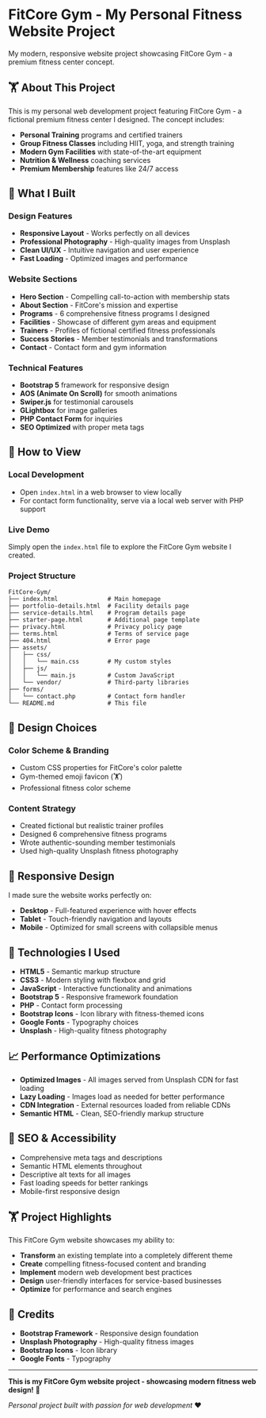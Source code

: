 # FitCore Gym - My Personal Fitness Website Project

My modern, responsive website project showcasing FitCore Gym - a premium fitness center concept.

## 🏋️ About This Project

This is my personal web development project featuring FitCore Gym - a fictional premium fitness center I designed. The concept includes:

- **Personal Training** programs and certified trainers
- **Group Fitness Classes** including HIIT, yoga, and strength training
- **Modern Gym Facilities** with state-of-the-art equipment
- **Nutrition & Wellness** coaching services
- **Premium Membership** features like 24/7 access

## 🎯 What I Built

### Design Features

- **Responsive Layout** - Works perfectly on all devices
- **Professional Photography** - High-quality images from Unsplash
- **Clean UI/UX** - Intuitive navigation and user experience
- **Fast Loading** - Optimized images and performance

### Website Sections

- **Hero Section** - Compelling call-to-action with membership stats
- **About Section** - FitCore's mission and expertise
- **Programs** - 6 comprehensive fitness programs I designed
- **Facilities** - Showcase of different gym areas and equipment
- **Trainers** - Profiles of fictional certified fitness professionals
- **Success Stories** - Member testimonials and transformations
- **Contact** - Contact form and gym information

### Technical Features

- **Bootstrap 5** framework for responsive design
- **AOS (Animate On Scroll)** for smooth animations
- **Swiper.js** for testimonial carousels
- **GLightbox** for image galleries
- **PHP Contact Form** for inquiries
- **SEO Optimized** with proper meta tags

## 🚀 How to View

### Local Development

- Open `index.html` in a web browser to view locally
- For contact form functionality, serve via a local web server with PHP support

### Live Demo

Simply open the `index.html` file to explore the FitCore Gym website I created.

### Project Structure

```
FitCore-Gym/
├── index.html              # Main homepage
├── portfolio-details.html  # Facility details page
├── service-details.html    # Program details page
├── starter-page.html       # Additional page template
├── privacy.html            # Privacy policy page
├── terms.html              # Terms of service page
├── 404.html                # Error page
├── assets/
│   ├── css/
│   │   └── main.css        # My custom styles
│   ├── js/
│   │   └── main.js         # Custom JavaScript
│   └── vendor/             # Third-party libraries
├── forms/
│   └── contact.php         # Contact form handler
└── README.md               # This file
```

## 🎨 Design Choices

### Color Scheme & Branding

- Custom CSS properties for FitCore's color palette
- Gym-themed emoji favicon (🏋️)
- Professional fitness color scheme

### Content Strategy

- Created fictional but realistic trainer profiles
- Designed 6 comprehensive fitness programs
- Wrote authentic-sounding member testimonials
- Used high-quality Unsplash fitness photography

## 📱 Responsive Design

I made sure the website works perfectly on:

- **Desktop** - Full-featured experience with hover effects
- **Tablet** - Touch-friendly navigation and layouts
- **Mobile** - Optimized for small screens with collapsible menus

## 🔧 Technologies I Used

- **HTML5** - Semantic markup structure
- **CSS3** - Modern styling with flexbox and grid
- **JavaScript** - Interactive functionality and animations
- **Bootstrap 5** - Responsive framework foundation
- **PHP** - Contact form processing
- **Bootstrap Icons** - Icon library with fitness-themed icons
- **Google Fonts** - Typography choices
- **Unsplash** - High-quality fitness photography

## 📈 Performance Optimizations

- **Optimized Images** - All images served from Unsplash CDN for fast loading
- **Lazy Loading** - Images load as needed for better performance
- **CDN Integration** - External resources loaded from reliable CDNs
- **Semantic HTML** - Clean, SEO-friendly markup structure

## 🎯 SEO & Accessibility

- Comprehensive meta tags and descriptions
- Semantic HTML elements throughout
- Descriptive alt texts for all images
- Fast loading speeds for better rankings
- Mobile-first responsive design

## 🏋️ Project Highlights

This FitCore Gym website showcases my ability to:

- **Transform** an existing template into a completely different theme
- **Create** compelling fitness-focused content and branding
- **Implement** modern web development best practices
- **Design** user-friendly interfaces for service-based businesses
- **Optimize** for performance and search engines

## 📄 Credits

- **Bootstrap Framework** - Responsive design foundation
- **Unsplash Photography** - High-quality fitness images
- **Bootstrap Icons** - Icon library
- **Google Fonts** - Typography

---

**This is my FitCore Gym website project - showcasing modern fitness web design!** 💪

_Personal project built with passion for web development_ ❤️
